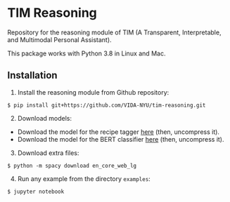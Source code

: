 # TIM Reasoning

Repository for the reasoning module of TIM (A Transparent, Interpretable, and Multimodal Personal Assistant).

This package works with Python 3.8 in Linux and Mac.

## Installation

1. Install the reasoning module from Github repository:
```
$ pip install git+https://github.com/VIDA-NYU/tim-reasoning.git
```

2. Download models:

- Download the model for the recipe tagger [here](https://drive.google.com/file/d/1aYSlngadawRTKuIkd1FtMvrMBfenqPLH/view?usp=sharing) 
(then, uncompress it).
- Download the model for the BERT classifier [here](#) (then, uncompress it).

3. Download extra files:
```
$ python -m spacy download en_core_web_lg
```

4. Run any example from the directory `examples`:
```
$ jupyter notebook
```
